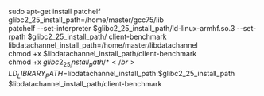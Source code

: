 sudo apt-get install patchelf</br>
glibc2_25_install_path=/home/master/gcc75/lib</br>
patchelf --set-interpreter $glibc2_25_install_path/ld-linux-armhf.so.3 --set-rpath $glibc2_25_install_path/ client-benchmark</br>
libdatachannel_install_path=/home/master/libdatachannel</br>
chmod +x $libdatachannel_install_path/client-benchmark</br>
chmod +x $glibc2_25_install_path/*</br>
LD_LIBRARY_PATH=$libdatachannel_install_path:$glibc2_25_install_path $libdatachannel_install_path/client-benchmark</br>
